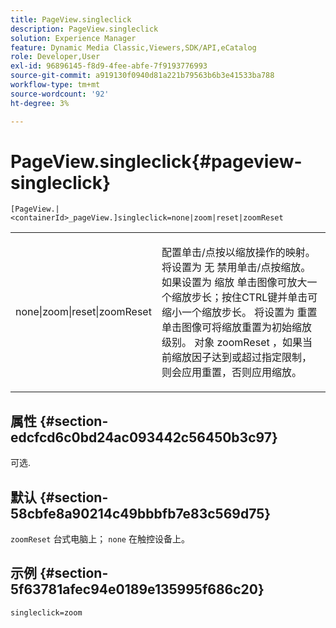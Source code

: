 ```yaml
---
title: PageView.singleclick
description: PageView.singleclick
solution: Experience Manager
feature: Dynamic Media Classic,Viewers,SDK/API,eCatalog
role: Developer,User
exl-id: 96896145-f8d9-4fee-abfe-7f9193776993
source-git-commit: a919130f0940d81a221b79563b6b3e41533ba788
workflow-type: tm+mt
source-wordcount: '92'
ht-degree: 3%

---
```


# PageView.singleclick{#pageview-singleclick}

`[PageView.|<containerId>_pageView.]singleclick=none|zoom|reset|zoomReset`

<table id="table_5654736F216D4ABC9FC783F83E0BBA03"> 
 <tbody> 
  <tr> 
   <td colname="col1"> <p> <span class="codeph"> none|zoom|reset|zoomReset </span> </p> </td> 
   <td colname="col2"> <p> 配置单击/点按以缩放操作的映射。 将设置为 <span class="codeph"> 无 </span> 禁用单击/点按缩放。 如果设置为 <span class="codeph"> 缩放 </span> 单击图像可放大一个缩放步长；按住CTRL键并单击可缩小一个缩放步长。 将设置为 <span class="codeph"> 重置 </span> 单击图像可将缩放重置为初始缩放级别。 对象 <span class="codeph"> zoomReset </span>，如果当前缩放因子达到或超过指定限制，则会应用重置，否则应用缩放。 </p> </td> 
  </tr> 
 </tbody> 
</table>

## 属性 {#section-edcfcd6c0bd24ac093442c56450b3c97}

可选.

## 默认 {#section-58cbfe8a90214c49bbbfb7e83c569d75}

`zoomReset` 台式电脑上； `none` 在触控设备上。

## 示例 {#section-5f63781afec94e0189e135995f686c20}

`singleclick=zoom`
